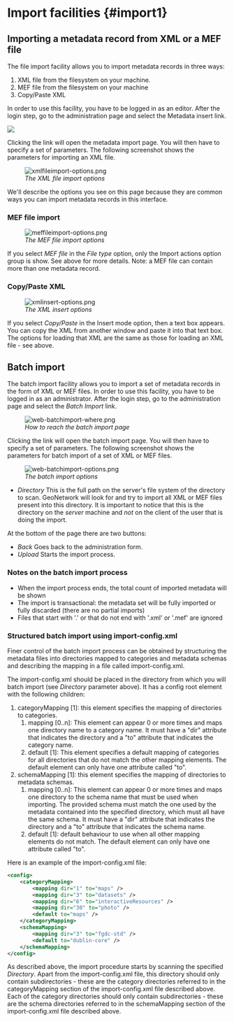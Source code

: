 # Import facilities {#import1}

## Importing a metadata record from XML or a MEF file

The file import facility allows you to import metadata records in three ways:

1.  XML file from the filesystem on your machine.
2.  MEF file from the filesystem on your machine
3.  Copy/Paste XML

In order to use this facility, you have to be logged in as an editor. After the login step, go to the administration page and select the Metadata insert link.

![](web-xmlimport-where.png)

Clicking the link will open the metadata import page. You will then have to specify a set of parameters. The following screenshot shows the parameters for importing an XML file.

<figure>
<img src="xmlfileimport-options.png" alt="xmlfileimport-options.png" />
<figcaption><em>The XML file import options</em></figcaption>
</figure>

We'll describe the options you see on this page because they are common ways you can import metadata records in this interface.

### MEF file import

<figure>
<img src="meffileimport-options.png" alt="meffileimport-options.png" />
<figcaption><em>The MEF file import options</em></figcaption>
</figure>

If you select *MEF file* in the *File type* option, only the Import actions option group is show. See above for more details. Note: a MEF file can contain more than one metadata record.

### Copy/Paste XML

<figure>
<img src="xmlinsert-options.png" alt="xmlinsert-options.png" />
<figcaption><em>The XML insert options</em></figcaption>
</figure>

If you select *Copy/Paste* in the Insert mode option, then a text box appears. You can copy the XML from another window and paste it into that text box. The options for loading that XML are the same as those for loading an XML file - see above.

## Batch import

The batch import facility allows you to import a set of metadata records in the form of XML or MEF files. In order to use this facility, you have to be logged in as an administrator. After the login step, go to the administration page and select the *Batch Import* link.

<figure>
<img src="web-batchimport-where.png" alt="web-batchimport-where.png" />
<figcaption><em>How to reach the batch import page</em></figcaption>
</figure>

Clicking the link will open the batch import page. You will then have to specify a set of parameters. The following screenshot shows the parameters for batch import of a set of XML or MEF files.

<figure>
<img src="web-batchimport-options.png" alt="web-batchimport-options.png" />
<figcaption><em>The batch import options</em></figcaption>
</figure>

-   *Directory* This is the full path on the server's file system of the directory to scan. GeoNetwork will look for and try to import all XML or MEF files present into this directory. It is important to notice that this is the directory on the *server* machine and *not* on the client of the user that is doing the import.

At the bottom of the page there are two buttons:

-   *Back* Goes back to the administration form.
-   *Upload* Starts the import process.

### Notes on the batch import process

-   When the import process ends, the total count of imported metadata will be shown
-   The import is transactional: the metadata set will be fully imported or fully discarded (there are no partial imports)
-   Files that start with '.' or that do not end with '.xml' or '.mef' are ignored

### Structured batch import using import-config.xml

Finer control of the batch import process can be obtained by structuring the metadata files into directories mapped to categories and metadata schemas and describing the mapping in a file called import-config.xml.

The import-config.xml should be placed in the directory from which you will batch import (see *Directory* parameter above). It has a config root element with the following children:

1.  categoryMapping [1]: this element specifies the mapping of directories to categories.
    1.  mapping [0..n]: This element can appear 0 or more times and maps one directory name to a category name. It must have a "dir" attribute that indicates the directory and a "to" attribute that indicates the category name.
    2.  default [1]: This element specifies a default mapping of categories for all directories that do not match the other mapping elements. The default element can only have one attribute called "to".
2.  schemaMapping [1]: this element specifies the mapping of directories to metadata schemas.
    1.  mapping [0..n]: This element can appear 0 or more times and maps one directory to the schema name that must be used when importing. The provided schema must match the one used by the metadata contained into the specified directory, which must all have the same schema. It must have a "dir" attribute that indicates the directory and a "to" attribute that indicates the schema name.
    2.  default [1]: default behaviour to use when all other mapping elements do not match. The default element can only have one attribute called "to".

Here is an example of the import-config.xml file:

``` xml
<config>
    <categoryMapping>
        <mapping dir="1" to="maps" />
        <mapping dir="3" to="datasets" />
        <mapping dir="6" to="interactiveResources" />
        <mapping dir="30" to="photo" />
        <default to="maps" />
    </categoryMapping>
    <schemaMapping>
        <mapping dir="3" to="fgdc-std" />
        <default to="dublin-core" />
    </schemaMapping>
</config>
```

As described above, the import procedure starts by scanning the specified *Directory*. Apart from the import-config.xml file, this directory should only contain subdirectories - these are the category directories referred to in the categoryMapping section of the import-config.xml file described above. Each of the category directories should only contain subdirectories - these are the schema directories referred to in the schemaMapping section of the import-config.xml file described above.
